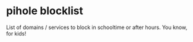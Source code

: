 # pihole blocklist

List of domains / services to block in schooltime or after hours. You know, for kids!

